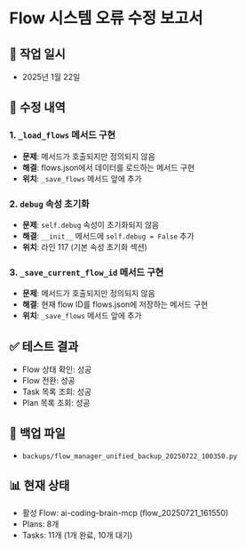 # Flow 시스템 오류 수정 보고서

## 📅 작업 일시
- 2025년 1월 22일

## 🔧 수정 내역

### 1. `_load_flows` 메서드 구현
- **문제**: 메서드가 호출되지만 정의되지 않음
- **해결**: flows.json에서 데이터를 로드하는 메서드 구현
- **위치**: `_save_flows` 메서드 앞에 추가

### 2. `debug` 속성 초기화
- **문제**: `self.debug` 속성이 초기화되지 않음
- **해결**: `__init__` 메서드에 `self.debug = False` 추가
- **위치**: 라인 117 (기본 속성 초기화 섹션)

### 3. `_save_current_flow_id` 메서드 구현
- **문제**: 메서드가 호출되지만 정의되지 않음
- **해결**: 현재 flow ID를 flows.json에 저장하는 메서드 구현
- **위치**: `_save_flows` 메서드 앞에 추가

## ✅ 테스트 결과
- Flow 상태 확인: 성공
- Flow 전환: 성공
- Task 목록 조회: 성공
- Plan 목록 조회: 성공

## 📁 백업 파일
- `backups/flow_manager_unified_backup_20250722_100350.py`

## 📊 현재 상태
- 활성 Flow: ai-coding-brain-mcp (flow_20250721_161550)
- Plans: 8개
- Tasks: 11개 (1개 완료, 10개 대기)
